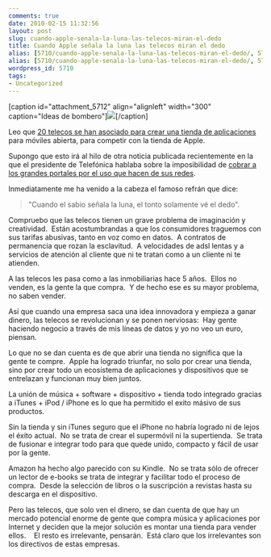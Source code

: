 ```yaml
---
comments: true
date: 2010-02-15 11:32:56
layout: post
slug: cuando-apple-senala-la-luna-las-telecos-miran-el-dedo
title: Cuando Apple señala la luna las telecos miran el dedo
alias: [5710/cuando-apple-senala-la-luna-las-telecos-miran-el-dedo/, 5710/cuando-apple-senala-la-luna-las-telecos-miran-el-dedo]
alias: [5710/cuando-apple-senala-la-luna-las-telecos-miran-el-dedo/, 5710/cuando-apple-senala-la-luna-las-telecos-miran-el-dedo]
wordpress_id: 5710
tags:
- Uncategorized
---
```


[caption id="attachment_5712" align="alignleft" width="300" caption="Ideas de bombero"][![](http://blog.alvareznavarro.es/images/2010/02/moon_eye.jpg?w=300)](http://blog.alvareznavarro.es/wp-content/uploads/2010/02/moon_eye.jpg)[/caption]

Leo que [20 telecos se han asociado para crear una tienda de aplicaciones](http://www.elpais.com/articulo/tecnologia/operadoras/alian/abrir/plataforma/aplicaciones/moviles/elpeputec/20100215elpeputec_1/Tes) para móviles abierta, para competir con la tienda de Apple.

Supongo que esto irá al hilo de otra noticia publicada recientemente en la que el presidente de Telefónica hablaba sobre la imposibilidad de [cobrar a los grandes portales por el uso que hacen de sus redes](http://www.publico.es/ciencias/292654/buscadores/utilizan/redes/pagarnos/cambiar).

Inmediatamente me ha venido a la cabeza el famoso refrán que dice:


> "Cuando el sabio señala la luna, el tonto solamente vé el dedo".


Compruebo que las telecos tienen un grave problema de imaginación y creatividad.  Están acostumbrandas a que los consumidores traguemos con sus tarifas abusivas, tanto en voz como en datos.  A contratos de permanencia que rozan la esclavitud.  A velocidades de adsl lentas y a servicios de atención al cliente que ni te tratan como a un cliente ni te atienden.

A las telecos les pasa como a las inmobiliarias hace 5 años.  Ellos no venden, es la gente la que compra.  Y de hecho ese es su mayor problema, no saben vender.

Así que cuando una empresa saca una idea innovadora y empieza a ganar dinero, las telecos se revolucionan y se ponen nerviosas:  Hay gente haciendo negocio a través de mis líneas de datos y yo no veo un euro, piensan.

Lo que no se dan cuenta es de que abrir una tienda no significa que la gente te compre.  Apple ha logrado triunfar, no solo por crear una tienda, sino por crear todo un ecosistema de aplicaciones y dispositivos que se entrelazan y funcionan muy bien juntos.

La unión de música + software + dispositivo + tienda todo integrado gracias a iTunes + iPod / iPhone es lo que ha permitido el exito másivo de sus productos.

Sin la tienda y sin iTunes seguro que el iPhone no habría logrado ni de lejos el éxito actual.  No se trata de crear el supermóvil ni la supertienda.  Se trata de fusionar e integrar todo para que quede unido, compacto y fácil de usar por la gente.

Amazon ha hecho algo parecido con su Kindle.  No se trata sólo de ofrecer un lector de e-books se trata de integrar y facilitar todo el proceso de compra.  Desde la selección de libros o la suscripción a revistas hasta su descarga en el dispositivo.

Pero las telecos, que solo ven el dinero, se dan cuenta de que hay un mercado potencial enorme de gente que compra música y aplicaciones por Internet y deciden que la mejor solución es montar una tienda para vender ellos.    El resto es irrelevante, pensarán.  Está claro que los irrelevantes son los directivos de estas empresas.
